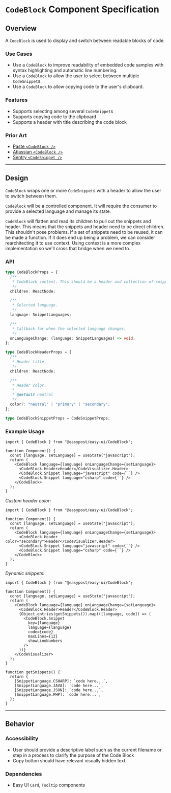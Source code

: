 # `CodeBlock` Component Specification

## Overview

A `CodeBlock` is used to display and switch between readable blocks of code.

### Use Cases

- Use a `CodeBlock` to improve readability of embedded code samples with syntax highlighting and automatic line numbering.
- Use a `CodeBlock` to allow the user to select between multiple `CodeSnippet`s.
- Use a `CodeBlock` to allow copying code to the user's clipboard.

### Features

- Supports selecting among several `CodeSnippet`s
- Supports copying code to the clipboard
- Supports a header with title describing the code block

### Prior Art

- [Paste `<CodeBlock />`](https://paste.twilio.design/components/code-block)
- [Atlassian `<CodeBlock />`](https://atlassian.design/components/code/code-block)
- [Sentry `<CodeSnippet />`](https://storybook.sentry.dev/?path=/story/components-code-snippet--js)

---

## Design

`CodeBlock` wraps one or more `CodeSnippet`s with a header to allow the user to switch between them.

`CodeBlock` will be a controlled component. It will require the consumer to provide a selected language and manage its state.

`CodeBlock` will flatten and read its children to pull out the snippets and header. This means that the snippets and header need to be direct children. This shouldn't pose problems. If a set of snippets need to be reused, it can be made a function. If it does end up being a problem, we can consider rearchitecting it to use context. Using context is a more complex implementation so we'll cross that bridge when we need to.

### API

```ts
type CodeBlockProps = {
  /**
   * CodeBlock content. This should be a header and collection of snippets.
   */
  children: ReactNode;

  /**
   * Selected language.
   */
  language: SnippetLanguages;

  /**
   * Callback for when the selected language changes.
   */
  onLanguageChange: (language: SnippetLanguages) => void;
};

type CodeBlockHeaderProps = {
  /**
   * Header title.
   */
  children: ReactNode;

  /**
   * Header color.
   *
   * @default neutral
   */
  color?: "neutral" | "primary" | "secondary";
};

type CodeBlockSnippetProps = CodeSnippetProps;
```

### Example Usage

```tsx
import { CodeBlock } from "@easypost/easy-ui/CodeBlock";

function Component() {
  const [language, setLanguage] = useState("javascript");
  return (
    <CodeBlock language={language} onLanguageChange={setLanguage}>
      <CodeBlock.Header>Header</CodeVisualizer.Header>
      <CodeBlock.Snippet language="javascript" code={``} />
      <CodeBlock.Snippet language="csharp" code={``} />
    </CodeBlock>
  );
}
```

_Custom header color:_

```tsx
import { CodeBlock } from "@easypost/easy-ui/CodeBlock";

function Component() {
  const [language, setLanguage] = useState("javascript");
  return (
    <CodeBlock language={language} onLanguageChange={setLanguage}>
      <CodeBlock.Header color="secondary">Header</CodeVisualizer.Header>
      <CodeBlock.Snippet language="javascript" code={``} />
      <CodeBlock.Snippet language="csharp" code={``} />
    </CodeBlock>
  );
}
```

_Dynamic snippets:_

```tsx
import { CodeBlock } from "@easypost/easy-ui/CodeBlock";

function Component() {
  const [language, setLanguage] = useState("javascript");
  return (
    <CodeBlock language={language} onLanguageChange={setLanguage}>
      <CodeBlock.Header>Header</CodeBlock.Header>
      {Object.entries(getSnippets()).map(([language, code]) => (
        <CodeBlock.Snippet
          key={language}
          language={language}
          code={code}
          maxLines={12}
          showLineNumbers
        />
      ))}
    </CodeVisualizer>
  );
}

function getSnippets() {
  return {
    [SnippetLanguage.CSHARP]: `code here...`,
    [SnippetLanguage.JAVA]: `code here...`,
    [SnippetLanguage.JSON]: `code here...`,
    [SnippetLanguage.PHP]: `code here...`,
  };
}
```

---

## Behavior

### Accessibility

- User should provide a descriptive label such as the current filename or step in a process to clarify the purpose of the Code Block
- Copy button should have relevant visually hidden text

### Dependencies

- Easy UI `Card`, `Tooltip` components

